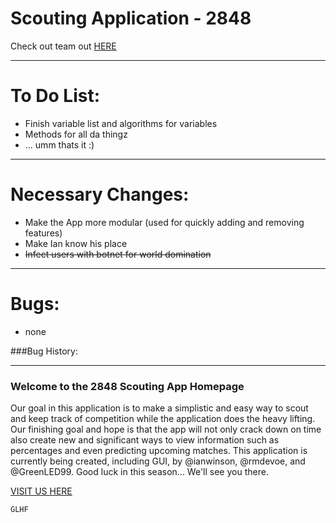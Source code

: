 # Scouting Application - 2848

Check out team out [HERE](http://team2848.com/)

___
# To Do List:
- Finish variable list and algorithms for variables
- Methods for all da thingz
- ... umm thats it :)

___

# Necessary Changes:
- Make the App more modular (used for quickly adding and removing features)
- Make Ian know his place
- ~~Infect users with botnet for world domination~~

___

# Bugs:
- none

###Bug History:



***
### Welcome to the 2848 Scouting App Homepage
Our goal in this application is to make a simplistic and easy way to scout and keep track of competition while the application does the heavy lifting. Our finishing goal and hope is that the app will not only crack down on time also create new and significant ways to view information such as percentages and even predicting upcoming matches. This application is currently being created, including GUI, by @ianwinson, @rmdevoe, and @GreenLED99. Good luck in this season... We'll see you there. 

[VISIT US HERE](http://team2848.com/)

`GLHF`
